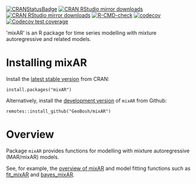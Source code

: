 <!-- badges: start -->
[![CRANStatusBadge](http://www.r-pkg.org/badges/version/mixAR)](https://cran.r-project.org/package=mixAR)
[![CRAN RStudio mirror downloads](https://cranlogs.r-pkg.org/badges/mixAR)](https://www.r-pkg.org/pkg/mixAR)
[![CRAN RStudio mirror downloads](https://cranlogs.r-pkg.org/badges/grand-total/mixAR?color=blue)](https://r-pkg.org/pkg/mixAR)
[![R-CMD-check](https://github.com/GeoBosh/mixAR/workflows/R-CMD-check/badge.svg)](https://github.com/GeoBosh/mixAR/actions)
[![codecov](https://codecov.io/gh/GeoBosh/mixAR/branch/master/graph/badge.svg?token=2SW9HKG71Y)](https://app.codecov.io/gh/GeoBosh/mixAR)
[![Codecov test coverage](https://codecov.io/gh/GeoBosh/mixAR/graph/badge.svg)](https://app.codecov.io/gh/GeoBosh/mixAR)
<!-- badges: end -->

'mixAR' is an R package for time series modelling with mixture autoregressive and related
models.

# Installing mixAR

Install the  [latest stable version](https://cran.r-project.org/package=mixAR) from CRAN:

    install.packages("mixAR")


Alternatively, install the [development version](https://github.com/GeoBosh/mixAR) of
`mixAR` from Github:

    remotes::install_github("GeoBosh/mixAR")


# Overview

  Package `mixAR` provides functions for modelling with mixture
  autoregressive (MAR/mixAR) models.

  See, for example, the [overview of
  mixAR](https://geobosh.github.io/mixAR/reference/mixAR-package.html) and model
  fitting functions such as
  [fit_mixAR](https://geobosh.github.io/mixAR/reference/fit_mixAR-methods.html)
  and [bayes_mixAR](https://geobosh.github.io/mixAR/reference/bayes_mixAR.html).
